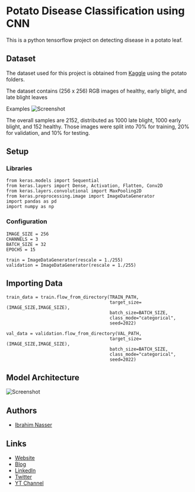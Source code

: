 
# Potato Disease Classification using CNN

This is a python tensorflow project on detecting disease in a potato leaf.

## Dataset

The dataset used for this project is obtained from [Kaggle](https://www.kaggle.com/datasets/arjuntejaswi/plant-village)
using the potato folders.

The dataset contains (256 x 256) RGB images of healthy, early blight, and late 
blight leaves

Examples
![Screenshot](https://i.ibb.co/b7Q00kH/wr.png)


The overall samples are 2152, distributed as 1000 late blight, 
1000 early blight, and 152 healthy. Those images were split into 70% 
for training, 20% for validation, and 10% for testing.

## Setup

### Libraries
```
from keras.models import Sequential
from keras.layers import Dense, Activation, Flatten, Conv2D
from keras.layers.convolutional import MaxPooling2D
from keras.preprocessing.image import ImageDataGenerator
import pandas as pd
import numpy as np
```

### Configuration
```
IMAGE_SIZE = 256
CHANNELS = 3
BATCH_SIZE = 32
EPOCHS = 15

train = ImageDataGenerator(rescale = 1./255)
validation = ImageDataGenerator(rescale = 1./255)
```

## Importing Data
```
train_data = train.flow_from_directory(TRAIN_PATH, 
                                       target_size=(IMAGE_SIZE,IMAGE_SIZE), 
                                       batch_size=BATCH_SIZE, 
                                       class_mode="categorical",
                                       seed=2022)

val_data = validation.flow_from_directory(VAL_PATH, 
                                       target_size=(IMAGE_SIZE,IMAGE_SIZE), 
                                       batch_size=BATCH_SIZE, 
                                       class_mode="categorical",
                                       seed=2022)
```

## Model Architecture
![Screenshot](https://i.ibb.co/qgPQKY2/Screenshot-2022-09-16-152412.png )


## Authors

- [Ibrahim Nasser](https://github.com/96ibman)


## Links
- [Website](https://ibrahim-nasser.com/)
- [Blog](https://blog.ibrahim-nasser.com/)
- [LinkedIn](https://www.linkedin.com/in/ibrahimnasser96/)
- [Twitter](https://twitter.com/mleng_ibrahimy)
- [YT Channel](https://www.youtube.com/channel/UC7N-dy3UbSBHnwwv-vulBAA)




